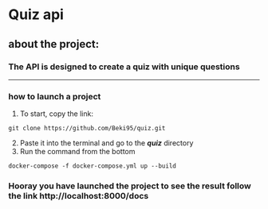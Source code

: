 # Quiz api
## about the project:
### The API is designed to create a quiz with unique questions
___
### how to launch a project
1. To start, copy the link:
```
git clone https://github.com/Beki95/quiz.git
```
2. Paste it into the terminal and go to the ***__quiz__*** directory
3. Run the command from the bottom
```
docker-compose -f docker-compose.yml up --build
```
### Hooray you have launched the project to see the result follow the link http://localhost:8000/docs